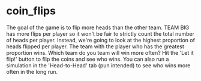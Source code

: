 # coin_flips
The goal of the game is to flip more heads than the other team. TEAM BIG has more flips per player so it won't be fair to strictly count the total number of heads per player. Instead, we're going to look at the highest proportion of heads flipped per player. The team with the player who has the greatest proportion wins. Which team do you team will win more often? Hit the 'Let it flip!' button to flip the coins and see who wins. You can also run a simulation in the 'Head-to-Head' tab (pun intended) to see who wins more often in the long run.
